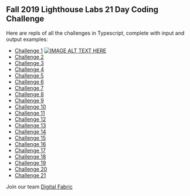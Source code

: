 ## Fall 2019 Lighthouse Labs 21 Day Coding Challenge ##

Here are repls of all the challenges in Typescript, complete with input and output examples:

* [Challenge 1](https://repl.it/@digitalfabric/challenge1)
[![IMAGE ALT TEXT HERE](https://img.youtube.com/vi/4b825sXVejI/0.jpg)](https://www.youtube.com/watch?v=4b825sXVejI)
* [Challenge 2](https://repl.it/@digitalfabric/challenge2)
* [Challenge 3](https://repl.it/@digitalfabric/challenge3)
* [Challenge 4](https://repl.it/@digitalfabric/challenge4)
* [Challenge 5](https://repl.it/@digitalfabric/challenge5)
* [Challenge 6](https://repl.it/@digitalfabric/challenge6)
* [Challenge 7](https://repl.it/@digitalfabric/challenge7)
* [Challenge 8](https://repl.it/@digitalfabric/challenge8)
* [Challenge 9](https://repl.it/@digitalfabric/challenge9)
* [Challenge 10](https://repl.it/@digitalfabric/challenge10)
* [Challenge 11](https://repl.it/@digitalfabric/challenge11)
* [Challenge 12](https://repl.it/@digitalfabric/challenge12)
* [Challenge 13](https://repl.it/@digitalfabric/challenge13)
* [Challenge 14](https://repl.it/@digitalfabric/challenge14)
* [Challenge 15](https://repl.it/@digitalfabric/challenge15)
* [Challenge 16](https://repl.it/@digitalfabric/challenge16)
* [Challenge 17](https://repl.it/@digitalfabric/challenge17)
* [Challenge 18](https://repl.it/@digitalfabric/challenge18)
* [Challenge 19](https://repl.it/@digitalfabric/challenge19)
* [Challenge 20](https://repl.it/@digitalfabric/challenge20)
* [Challenge 21](https://repl.it/@digitalfabric/challenge21)

Join our team [Digital Fabric](https://coding-challenge.lighthouselabs.ca/teams/join/digital-fabric)
